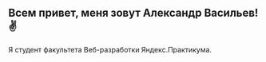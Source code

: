 ## **Всем привет, меня зовут Александр Васильев!✌**
Я студент факультета Веб-разработки Яндекс.Практикума.
